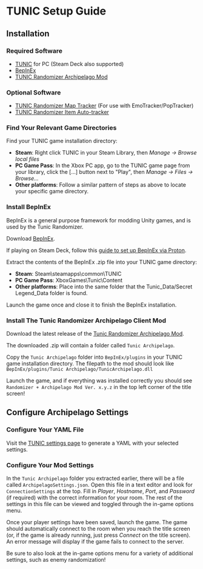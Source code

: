 # TUNIC Setup Guide

## Installation

### Required Software

- [TUNIC](https://tunicgame.com/) for PC (Steam Deck also supported)
- [BepInEx](https://builds.bepinex.dev/projects/bepinex_be/572/BepInEx_UnityIL2CPP_x64_9c2b17f_6.0.0-be.572.zip)
- [TUNIC Randomizer Archipelago Mod](https://github.com/silent-destroyer/tunic-randomizer-archipelago/releases/latest)

### Optional Software
- [TUNIC Randomizer Map Tracker](https://github.com/SapphireSapphic/TunicTracker/releases/latest) (For use with EmoTracker/PopTracker)
- [TUNIC Randomizer Item Auto-tracker](https://github.com/radicoon/tunic-rando-tracker/releases/latest)

### Find Your Relevant Game Directories

Find your TUNIC game installation directory:

- **Steam**: Right click TUNIC in your Steam Library, then *Manage → Browse local files*<br>
- **PC Game Pass**: In the Xbox PC app, go to the TUNIC game page from your library, click the [...] button next to "Play", then 
*Manage → Files → Browse...*<br>
- **Other platforms**: Follow a similar pattern of steps as above to locate your specific game directory.

### Install BepInEx

BepInEx is a general purpose framework for modding Unity games, and is used by the Tunic Randomizer.

Download [BepInEx](https://builds.bepinex.dev/projects/bepinex_be/572/BepInEx_UnityIL2CPP_x64_9c2b17f_6.0.0-be.572.zip).

If playing on Steam Deck, follow this [guide to set up BepInEx via Proton](https://docs.bepinex.dev/articles/advanced/proton_wine.html).

Extract the contents of the BepInEx .zip file into your TUNIC game directory:<br>
- **Steam**: Steam\steamapps\common\TUNIC<br>
- **PC Game Pass**: XboxGames\Tunic\Content<br>
- **Other platforms**: Place into the same folder that the Tunic_Data/Secret Legend_Data folder is found.

Launch the game once and close it to finish the BepInEx installation.

### Install The Tunic Randomizer Archipelago Client Mod

Download the latest release of the [Tunic Randomizer Archipelago Mod](https://github.com/silent-destroyer/tunic-randomizer-archipelago/releases/latest).

The downloaded .zip will contain a folder called `Tunic Archipelago`.

Copy the `Tunic Archipelago` folder into `BepInEx/plugins` in your TUNIC game installation directory. 
The filepath to the mod should look like `BepInEx/plugins/Tunic Archipelago/TunicArchipelago.dll`<br>

Launch the game, and if everything was installed correctly you should see `Randomizer + Archipelago Mod Ver. x.y.z` in the top left corner of the title screen!

## Configure Archipelago Settings

### Configure Your YAML File

Visit the [TUNIC settings page](/games/Tunic/player-settings) to generate a YAML with your selected settings.

### Configure Your Mod Settings
In the `Tunic Archipelago` folder you extracted earlier, there will be a file called `ArchipelagoSettings.json`. 
Open this file in a text editor and look for `ConnectionSettings` at the top. Fill in *Player*, *Hostname*, *Port*, and *Password* (if required) with the correct
information for your room. The rest of the settings in this file can be viewed and toggled through the in-game options menu.

Once your player settings have been saved, launch the game. The game should automatically connect to the room when you reach the title screen 
(or, if the game is already running, just press *Connect* on the title screen). An error message will display if
the game fails to connect to the server.

Be sure to also look at the in-game options menu for a variety of additional settings, such as enemy randomization!
